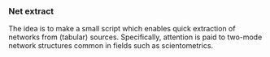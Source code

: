 ### Net extract 

The idea is to make a small script which enables quick extraction of networks from (tabular) sources. 
Specifically, attention is paid to two-mode network structures common in fields such as scientometrics. 
